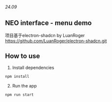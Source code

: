 ###### 24.09
## NEO interface - menu demo
项目基于electron-shadcn by LuanRoger https://github.com/LuanRoger/electron-shadcn.git

## How to use



1. Install dependencies

```bash
npm install
```

2. Run the app

```bash
npm run start
```

